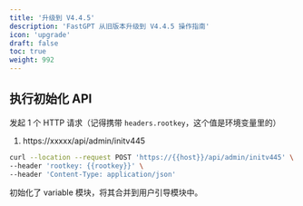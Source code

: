 ```yaml
---
title: '升级到 V4.4.5'
description: 'FastGPT 从旧版本升级到 V4.4.5 操作指南'
icon: 'upgrade'
draft: false
toc: true
weight: 992
---
```


## 执行初始化 API

发起 1 个 HTTP 请求（记得携带 `headers.rootkey`，这个值是环境变量里的）

1. https://xxxxx/api/admin/initv445

```bash
curl --location --request POST 'https://{{host}}/api/admin/initv445' \
--header 'rootkey: {{rootkey}}' \
--header 'Content-Type: application/json'
```

初始化了 variable 模块，将其合并到用户引导模块中。

